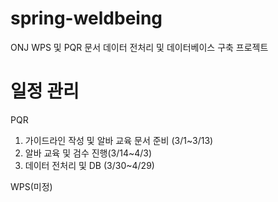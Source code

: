 # spring-weldbeing
ONJ WPS 및 PQR 문서 데이터 전처리 및 데이터베이스 구축 프로젝트

# 일정 관리

PQR
1. 가이드라인 작성 및 알바 교육 문서 준비 (3/1~3/13)
2. 알바 교육 및 검수 진행(3/14~4/3)
3. 데이터 전처리 및 DB (3/30~4/29)

WPS(미정)
